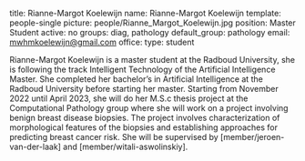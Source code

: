 title: Rianne-Margot Koelewijn
name: Rianne-Margot Koelewijn
template: people-single
picture: people/Rianne_Margot_Koelewijn.jpg
position: Master Student
active: no
groups: diag, pathology
default_group: pathology
email: mwhmkoelewijn@gmail.com
office: 
type: student

Rianne-Margot Koelewijn is a master student at the Radboud University, she is following the track Intelligent Technology of the Artificial Intelligence Master.  She completed her bachelor’s in Artificial Intelligence at the Radboud University before starting her master. Starting from November 2022 until April 2023, she will do her M.S.c thesis project at the Computational Pathology group where she will work on a project involving benign breast disease biopsies. The project involves characterization of morphological features of the biopsies and establishing approaches for predicting breast cancer risk. She will be supervised by [member/jeroen-van-der-laak] and [member/witali-aswolinskiy]. 
